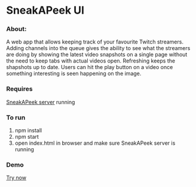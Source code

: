 # SneakAPeek UI

### About:
A web app that allows keeping track of your favourite Twitch streamers. Adding channels into the queue gives the ability to see what the streamers are doing by showing the latest video snapshots on a single page without the need to keep tabs with actual videos open. Refreshing keeps the shapshots up to date. Users can hit the play button on a video once something interesting is seen happening on the image.

### Requires
[SneakAPeek server](https://github.com/arenex/SneakAPeek) running

### To run
1) npm install
2) npm start
3) open index.html in browser and make sure SneakAPeek server is running

### Demo
[Try now](http://vadimstark.com/Projects/SneakAPeek/)
